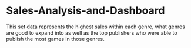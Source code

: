# Sales-Analysis-and-Dashboard
This set data represents the highest sales within each genre, what genres are good to expand into as well as the top publishers who were able to publish the most games in those genres.
